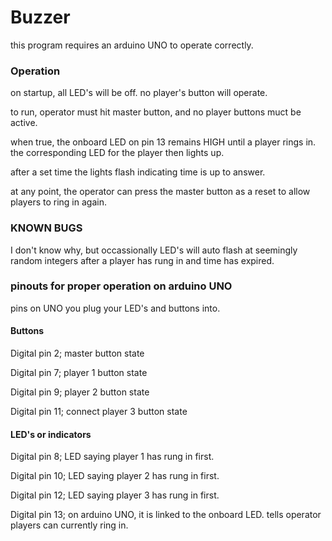 # Buzzer

this program requires an arduino UNO to operate correctly.

### Operation
on startup, all LED's will be off. no player's button will operate. 

to run, operator must hit master button, and no player buttons muct be active. 

when true, the onboard LED on pin 13 remains HIGH until a player rings in. the corresponding LED for the player then lights up.

after a set time the lights flash indicating time is up to answer.

at any point, the operator can press the master button as a reset to allow players to ring in again.

### KNOWN BUGS

I don't know why, but occassionally LED's will auto flash at seemingly random integers after a player has rung in and time has expired.

### pinouts for proper operation on arduino UNO

pins on UNO you plug your LED's and buttons into.

#### Buttons

Digital pin 2; master button state

Digital pin 7; player 1 button state

Digital pin 9; player 2 button state

Digital pin 11; connect player 3 button state


#### LED's or indicators

Digital pin 8; LED saying player 1 has rung in first.

Digital pin 10; LED saying player 2 has rung in first.

Digital pin 12; LED saying player 3 has rung in first.

Digital pin 13; on arduino UNO, it is linked to the onboard LED. tells operator players can currently ring in.


